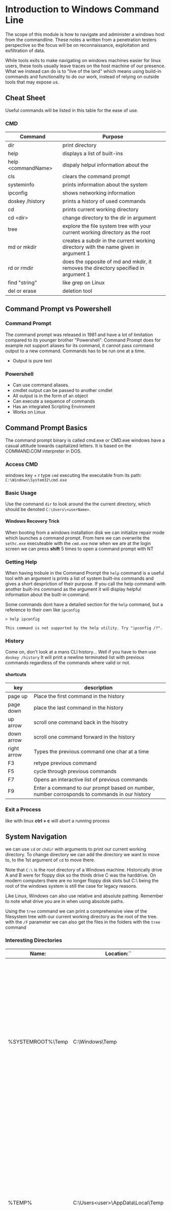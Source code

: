 # Introduction to Windows Command Line
The scope of this module is how to navigate and administer a windows host from the commandline. These notes a written from a penetration testers perspective so the focus will be on reconnaissance, exploitation and exfiltration of data.

While tools exits to make navigating on windows machines easier for linux users, these tools usually leave traces on the host machine of our presence. What we instead can do is to "live of the land" which means using build-in commands and functionality to do our work, instead of relying on outside tools that may expose us.

## Cheat Sheet 
Useful commands will be listed in this table for the ease of use. 

### CMD
| Command | Purpose |
| ------- | --------| 
| dir | print directory |
| help  | displays a list of built-ins  |
| help \<commandName> |dispaly helpul information about the <commandName> |
| cls | clears the command prompt |
| systeminfo | prints information about the system | 
| ipconfig | shows networking information |
| doskey /history | prints a history of used commands | 
| cd | prints current working directory |
| cd \<dir>| change directory to the dir in argument | 
| tree | explore the file system tree with your current working directory as the root | 
| md or mkdir | creates a subdir in the current working directory with the name given in argument 1 |
| rd or rmdir | does the opposite of md and mkdir, it removes the directory specified in argument 1 |
| find "string" | like grep on Linux |
| del or erase | deletion tool | 

## Command Prompt vs Powershell
### Command Prompt
The command prompt was released in 1981 and have a lot of limitation compared to its younger brother "Powershell". Command Prompt does for example not support aliases for its command, it cannot pass command output to a new command.
Commands has to be run one at a time. 
* Output is pure text

### Powershell 
* Can use command aliases.
* cmdlet output can be passed to another cmdlet
* All output is in the form of an object
* Can execute a sequence of commands
* Has an integrated Scripting Enviroment 
* Works on Linux


## Command Prompt Basics
The command prompt binary is called cmd.exe or CMD.exe windows have a casual attitude towards capitalized letters. It is based on the COMMAND.COM interpreter in DOS.

### Access CMD
windows key + r type `cmd`
executing the executable from its path:
`C:\Windows\System32\cmd.exe`

### Basic Usage
Use the command `dir` to look around the the current directory, which should be denoted `C:\Users\<userName>`.   

#### Windows Recovery Trick
When booting from a windows installation disk we can initialize repair mode which launches a command prompt. From here we can overwrite the `sethc.exe` executeable with the `cmd.exe` now when we are at the login  screen we can press **shift** 5 times to open a command prompt with NT 

### Getting Help
When having trobule in the Command Prompt the `help` command is a useful tool with an argument is prints a list of system built-ins commands and gives a short despriction of their purpose. If you call the help command with another built-ins command as the argument it will display helpful information about the built-in command.

Some commands dont have a detailed section for the `help` command, but a reference to their own like `ipconfig` 
```
> help ipconfig

This command is not supported by the help utility. Try "ipconfig /?".
```

### History 
Come on, don't look at a mans CLI history... Well if you have to then use `doskey /history`
It will print a newline terminated list with previous commands regardless of the commands where valid or not. 

#### shortcuts
| key | description | 
| --- | ----------- |
| page up | Place the first command in the history | 
| page down | place the last command in the history | 
| up arrow | scroll one command back in the hisotry | 
| down arrow | scroll one command forward in the history |
| right arrow | Types the previous command one char at a time |
| F3 | retype previous command | 
| F5 | cycle through previous commands | 
| F7 | Opens an interactive list of previous commands |
| F9 | Enter a command to our prompt based on number, number corrosponds to commands in our history |

### Exit a Process
like with linux **ctrl + c** will abort a running process  

## System Navigation
we can use `cd` or `chdir` with arguments to print our current working directory.
To change directory we can add the directory we want to move to, to the 1st argument of `cd` to move there. 

Note that `C:\` is the root directory of a Windows machine. Historically drive A and B were for floppy disk so the thirds drive C was the harddrive. On modern computers there are no longer floppy disk slots but C:\ being the root of the windows system is still the case for legacy reasons.

Like Linux, Windows can also use relative and absolute pathing. Remember to note what drive you are in when using absolute paths. 

Using the `tree` command we can print a comprehensive view of the filesystem tree with our current working directory as the root of the tree.
with the `/F` parameter we can also get the files in the folders with the `tree` command

### Interesting Directories

| Name: |	Location:¨|	Description:|
|--|---|---
%SYSTEMROOT%\Temp |	C:\Windows\Temp |	Global directory containing temporary system files accessible to all users on the system. All users, regardless of authority, are provided full read, write, and execute permissions in this directory. Useful for dropping files as a low-privilege user on the system. |
|%TEMP% |	C:\Users\<user>\AppData\Local\Temp |	Local directory containing a user's temporary files accessible only to the user account that it is attached to. Provides full ownership to the user that owns this folder. Useful when the attacker gains control of a local/domain joined user account.|
| %PUBLIC% |	C:\Users\Public |	Publicly accessible directory allowing any interactive logon account full access to read, write, modify, execute, etc., files and subfolders within the directory. Alternative to the global Windows Temp Directory as it's less likely to be monitored for suspicious activity. |
|%ProgramFiles% |	C:\Program Files |	folder containing all 64-bit applications installed on the system. Useful for seeing what kind of applications are installed on the target system. |
|%ProgramFiles(x86)% |	C:\Program Files (x86) |	Folder containing all 32-bit applications installed on the system. Useful for seeing what kind of applications are installed on the target system.|


### Managing Directories
With the command `md <dirName>` we can create a directory. `md` is short for `mkdir` which performs the same operation.

we can remove directories with the `rd` or `rmdir` commands.

Trying to remove a non-empty directory will result in failure however. Unless given the paramter `/S`. 

#### Modify
Directories holds data, other directories, and files which also holds data. Therefore modifying them is a complex task that we let commands do for us:
* Move 
* Robocopy
* xcopy

`move <source> <destination>` like its Linux cousin `mv` we input 1st what we want to move, then as 2nd argument where we want to move it to.

`xcopy <source> <destination>` Like the name implies this command copies the source file to the destination. If given a directory xcopy will copy files and subdirectories however not empty subdirectories unless `/E` is given. xcopy will reset file and dir attributes unles the `/K` switch is passed.

`robocopy`is the successor of xcopy with more options and utilities. 
robocopy can move accross drives and networks while stile maintaining file data, attributes, ownership, ACLs, and any flags set like hidden or read-only.

If a user does not have permission to copy files we can use the `/MIR` switch, this will however mark the files as backup and hide them, which can be prevented with the `/A-:SH`(attribute show hidden). If you dont want to commit to the copy you can use the `/L` to see a preview of the operation without it executing, a good idea if you are not 100% certain of what you are doing. 

example:
`robocopy /E /MIR /A-:SH C:\Users\htb\Desktop\notes\ C:\Users\htb\Documents\Backup\Files-to-exfil\`

### Files
The `more` command displays the content of a file starting from the head until the terminal cannot show more, you can scroll further in the file with enter. Use the switch `/S` to crunch blanks spaces down to a single line.

outputs can be piped to more with the `|` symbol `ipconfig | more`

`openfiles` is an admin command that lets us see what files the users on our host has opened

`type` can display the contents of multiple text files at once. It uses a non locking operation to do so. 

`type` can also direct its output to other files `type secrets.txt >> exposed.txt`

#### Create and modify 
`echo` can be used to print something to the terminal and like on Linux can be used to write and append to a file 

`echo something > text.txt` 

`echo more things >> text.txt`

`fsutil` filesystem utility lets us create a file. 

`fsutil createNew for-sure.txt 222`

`ren` ren(ame) allows the user to rename a file (arg1) to something else (arg2)

#### Input / Output

**<, >, |, &** can be used to direct input and output to and from commands. 

**&&** can be used between two statemenets to run statement a and if it succeeds run b

**||** can be used similiarly but statement b only gets executed if a fails. 

#### Deleting Files
For deletion we can use `del` which also has the alias `erase`.  
```
> help erase
Deletes one or more files.

DEL [/P] [/F] [/S] [/Q] [/A[[:]attributes]] names
ERASE [/P] [/F] [/S] [/Q] [/A[[:]attributes]] names
  /P            Prompts for confirmation before deleting each file.
  /F            Force deleting of read-only files.
  /S            Delete specified files from all subdirectories.
  /Q            Quiet mode, do not ask if ok to delete on global wildcard
  /A            Selects files to delete based on attributes
  attributes    R  Read-only files            S  System files
                H  Hidden files               A  Files ready for archiving
                I  Not content indexed Files  L  Reparse Points
                O  Offline files              -  Prefix meaning not
```

#### Copying and moving files
cope and move can be used for these desired operations.
use /v to increase verbosity given you validation after the operation.

## System Information
Now that we have found our feet on a windows host it is time to **Gather System Information.**

In *any* offensive scenario it is important to enumerate the systems which are targeted. This can be done from outside but certainly also from the inside.

What kind of information could be interesting?

* General System Information
* Networking Information
* Basic Domain Information
* User Information

